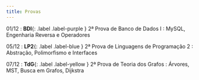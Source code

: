 ```yaml
---
title: Provas
---
```

01/12
: **BDI**{: .label .label-purple } 2ª Prova de Banco de Dados I
  : MySQL, Engenharia Reversa e Operadores

05/12
: **LP2**{: .label .label-blue } 2ª Prova de Linguagens de Programação 2
  : Abstração, Polimorfismo e Interfaces

07/12
: **TdG**{: .label .label-yellow } 2ª Prova de Teoria dos Grafos
  : Árvores, MST, Busca em Grafos, Dijkstra
